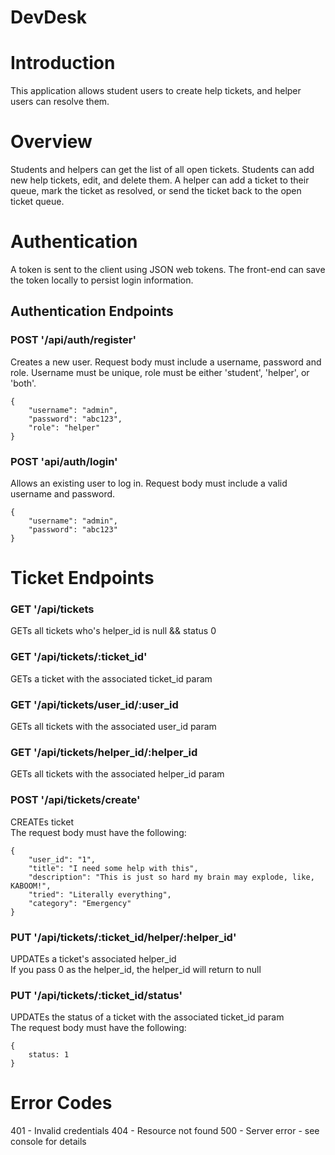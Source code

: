 # DevDesk
# Introduction
This application allows student users to create help tickets, and helper users can resolve them.

# Overview
Students and helpers can get the list of all open tickets. 
Students can add new help tickets, edit, and delete them.
A helper can add a ticket to their queue, mark the ticket as resolved, or send the ticket back to the open ticket queue. 

# Authentication
A token is sent to the client using JSON web tokens. The front-end can save the token locally to persist login information. 

## Authentication Endpoints
### POST '/api/auth/register'
Creates a new user. 
Request body must include a username, password and role. 
Username must be unique, role must be either 'student', 'helper', or 'both'.  

 ```
 {
     "username": "admin",
     "password": "abc123",
     "role": "helper"
 }

 ```

### POST 'api/auth/login'
Allows an existing user to log in. 
Request body must include a valid username and password.

 ```
 {
     "username": "admin",
     "password": "abc123"
 }

 ```

# Ticket Endpoints

### GET '/api/tickets
GETs all tickets who's helper_id is null && status 0

### GET '/api/tickets/:ticket_id'
GETs a ticket with the associated ticket_id param

### GET '/api/tickets/user_id/:user_id
GETs all tickets with the associated user_id param

### GET '/api/tickets/helper_id/:helper_id
GETs all tickets with the associated helper_id param

### POST '/api/tickets/create'
CREATEs ticket  
The request body must have the following:

```
{
	"user_id": "1",
	"title": "I need some help with this",
	"description": "This is just so hard my brain may explode, like, KABOOM!",
	"tried": "Literally everything",
	"category": "Emergency"
}
```

### PUT '/api/tickets/:ticket_id/helper/:helper_id'
UPDATEs a ticket's associated helper_id  
If you pass 0 as the helper_id, the helper_id will return to null

### PUT '/api/tickets/:ticket_id/status'
UPDATEs the status of a ticket with the associated ticket_id param  
The request body must have the following:

```
{
    status: 1
}
```

# Error Codes
401 - Invalid credentials
404 - Resource not found
500 - Server error - see console for details
